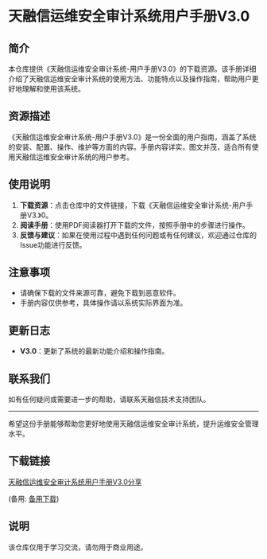 # 天融信运维安全审计系统用户手册V3.0

## 简介

本仓库提供《天融信运维安全审计系统-用户手册V3.0》的下载资源。该手册详细介绍了天融信运维安全审计系统的使用方法、功能特点以及操作指南，帮助用户更好地理解和使用该系统。

## 资源描述

《天融信运维安全审计系统-用户手册V3.0》是一份全面的用户指南，涵盖了系统的安装、配置、操作、维护等方面的内容。手册内容详实，图文并茂，适合所有使用天融信运维安全审计系统的用户参考。

## 使用说明

1. **下载资源**：点击仓库中的文件链接，下载《天融信运维安全审计系统-用户手册V3.》0。
2. **阅读手册**：使用PDF阅读器打开下载的文件，按照手册中的步骤进行操作。
3. **反馈与建议**：如果在使用过程中遇到任何问题或有任何建议，欢迎通过仓库的Issue功能进行反馈。

## 注意事项

- 请确保下载的文件来源可靠，避免下载到恶意软件。
- 手册内容仅供参考，具体操作请以系统实际界面为准。

## 更新日志

- **V3.0**：更新了系统的最新功能介绍和操作指南。

## 联系我们

如有任何疑问或需要进一步的帮助，请联系天融信技术支持团队。

---

希望这份手册能够帮助您更好地使用天融信运维安全审计系统，提升运维安全管理水平。

## 下载链接
[天融信运维安全审计系统用户手册V3.0分享](https://pan.quark.cn/s/ec714ccc567f) 

(备用: [备用下载](https://pan.baidu.com/s/1U63qkuyR5Siyc6V2LlgUOQ?pwd=1234))

## 说明

该仓库仅用于学习交流，请勿用于商业用途。
